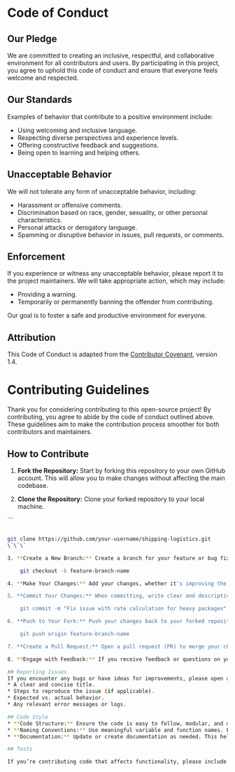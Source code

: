 # Code of Conduct

## Our Pledge
We are committed to creating an inclusive, respectful, and collaborative environment for all contributors and users. By participating in this project, you agree to uphold this code of conduct and ensure that everyone feels welcome and respected.

## Our Standards
Examples of behavior that contribute to a positive environment include:

* Using welcoming and inclusive language.
* Respecting diverse perspectives and experience levels.
* Offering constructive feedback and suggestions.
* Being open to learning and helping others.

## Unacceptable Behavior
We will not tolerate any form of unacceptable behavior, including:

* Harassment or offensive comments.
* Discrimination based on race, gender, sexuality, or other personal characteristics.
* Personal attacks or derogatory language.
* Spamming or disruptive behavior in issues, pull requests, or comments.

## Enforcement
If you experience or witness any unacceptable behavior, please report it to the project maintainers. We will take appropriate action, which may include:

* Providing a warning.
* Temporarily or permanently banning the offender from contributing.

Our goal is to foster a safe and productive environment for everyone.

## Attribution

This Code of Conduct is adapted from the [Contributor Covenant](https://www.contributor-covenant.org/), version 1.4.



# Contributing Guidelines
Thank you for considering contributing to this open-source project! By contributing, you agree to abide by the code of conduct outlined above. These guidelines aim to make the contribution process smoother for both contributors and maintainers.


## How to Contribute

1. **Fork the Repository:** Start by forking this repository to your own GitHub account. This will allow you to make changes without affecting the main codebase.

2. **Clone the Repository:** Clone your forked repository to your local machine.
    
\`\`\`
```bash

git clone https://github.com/your-username/shipping-logistics.git
\`\`\`

3. **Create a New Branch:** Create a branch for your feature or bug fix. This ensures that your changes are isolated from the main codebase and makes it easier to review.

    git checkout -b feature-branch-name

4. **Make Your Changes:** Add your changes, whether it's improving the code, adding documentation, or fixing issues. Follow the coding style used in the repository and ensure that the logic aligns with the project’s objectives    (shipping logistics rates).

5. **Commit Your Changes:** When committing, write clear and descriptive commit messages. Use the following format:

    git commit -m "Fix issue with rate calculation for heavy packages"

6. **Push to Your Fork:** Push your changes back to your forked repository on GitHub.

    git push origin feature-branch-name

7. **Create a Pull Request:** Open a pull request (PR) to merge your changes into the main branch of the original repository. Include a description of what you've done, why it’s needed, and any relevant context for the maintainers to consider.

8. **Engage with Feedback:** If you receive feedback or questions on your PR, engage respectfully with the maintainers and address any required changes.

## Reporting Issues
If you encounter any bugs or have ideas for improvements, please open an issue. When reporting an issue, provide:
* A clear and concise title.
* Steps to reproduce the issue (if applicable).
* Expected vs. actual behavior.
* Any relevant error messages or logs.

## Code Style
* **Code Structure:** Ensure the code is easy to follow, modular, and maintainable.
* **Naming Conventions:** Use meaningful variable and function names. Follow camelCase or snake_case, depending on the language conventions.
* **Documentation:** Update or create documentation as needed. This helps other contributors understand how to use and extend the codebase.

## Tests

If you’re contributing code that affects functionality, please include tests to verify your changes. Ensure that all tests pass before submitting your pull request.
